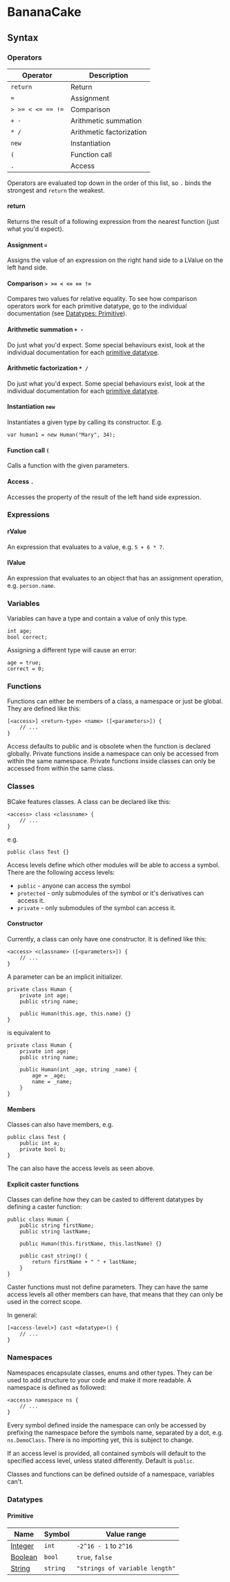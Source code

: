 # BananaCake

## Syntax

### Operators

| Operator       | Description              |
|----------------|--------------------------|
| `return`       | Return                   |
| `=`            | Assignment               |
| `> >= < <= == !=` | Comparison               |
| `+ -`          | Arithmetic summation     |
| `* /`          | Arithmetic factorization |
| `new`          | Instantiation            |
| `(`            | Function call            |
| `.`            | Access                   |

Operators are evaluated top down in the order of this list, so `.` binds the strongest and `return` the weakest.

#### return

Returns the result of a following expression from the nearest function (just what you'd expect).

#### Assignment `=`

Assigns the value of an expression on the right hand side to a LValue on the left hand side.

#### Comparison `> >= < <= == !=`

Compares two values for relative equality. To see how comparison operators work for each primitive datatype, go to the individual documentation (see [Datatypes: Primitive](#datatypes-primitive)).

#### Arithmetic summation `+ -`

Do just what you'd expect. Some special behaviours exist, look at the individual documentation for each [primitive datatype](#datatypes-primitive).

#### Arithmetic factorization `* /`

Do just what you'd expect. Some special behaviours exist, look at the individual documentation for each [primitive datatype](#datatypes-primitive).

#### Instantiation `new`

Instantiates a given type by calling its constructor. E.g.
```
var human1 = new Human("Mary", 34);
```

#### Function call `(`

Calls a function with the given parameters.

#### Access `.`

Accesses the property of the result of the left hand side expression.

### Expressions

#### rValue

An expression that evaluates to a value, e.g. `5 + 6 * 7`.

#### lValue

An expression that evaluates to an object that has an assignment operation, e.g. `person.name`.

### Variables

Variables can have a type and contain a value of only this type.
```
int age;
bool correct;
```

Assigning a different type will cause an error:
```
age = true;
correct = 0;
```

### Functions

Functions can either be members of a class, a namespace or just be global. They are defined like this:
```
[<access>] <return-type> <name> ([<parameters>]) {
    // ...
}
```

Access defaults to public and is obsolete when the function is declared globally.
Private functions inside a namespace can only be accessed from within the same namespace.
Private functions inside classes can only be accessed from within the same class.

### Classes

BCake features classes. A class can be declared like this:
```
<access> class <classname> {
    // ...
}
```
e.g.
```
public class Test {}
```

Access levels define which other modules will be able to access a symbol. There are the following access levels:
- `public` - anyone can access the symbol
- `protected` - only submodules of the symbol or it's derivatives can access it.
- `private` - only submodules of the symbol can access it.

#### Constructor

Currently, a class can only have one constructor. It is defined like this:
```
<access> <classname> ([<parameters>]) {
    // ...
}
```

A parameter can be an implicit initializer.
```
private class Human {
    private int age;
    public string name;

    public Human(this.age, this.name) {}
}
```
is equivalent to
```
private class Human {
    private int age;
    public string name;

    public Human(int _age, string _name) {
        age = _age;
        name = _name;
    }
}
```

#### Members

Classes can also have members, e.g.
```
public class Test {
    public int a;
    private bool b;
}
```

The can also have the access levels as seen above.

#### Explicit caster functions

Classes can define how they can be casted to different datatypes by defining a caster function:

```
public class Human {
    public string firstName;
    public string lastName;

    public Human(this.firstName, this.lastName) {}

    public cast string() {
        return firstName + " " + lastName;
    }
}
```

Caster functions must not define parameters. They can have the same access levels all other members can have, that means that they can only be used in the correct scope.

In general:

```
[<access-level>] cast <datatype>() {
    // ...
}
```

### Namespaces

Namespaces encapsulate classes, enums and other types. They can be used to add structure to your code and make it more readable. A namespace is defined as followed:

```
<access> namespace ns {
    // ...
}
```

Every symbol defined inside the namespace can only be accessed by prefixing the namespace before the symbols name, separated by a dot, e.g. `ns.DemoClass`. There is no importing yet, this is subject to change.

If an access level is provided, all contained symbols will default to the specified access level, unless stated differently. Default is `public`.

Classes and functions can be defined outside of a namespace, variables can't.

### Datatypes

#### Primitive
<a name="datatypes-primitive"></a>

| Name | Symbol | Value range |
|-|-|-|
| [Integer](docs/datatypes/INT.md) | `int` | `-2^16 - 1` to `2^16` |
| [Boolean](docs/datatypes/BOOL.md) | `bool` | `true`, `false` |
| [String](docs/datatypes/STRING.md) | `string` | `"strings of variable length"` |